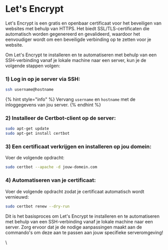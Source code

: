 # Let's Encrypt

Let's Encrypt is een gratis en openbaar certificaat voor het beveiligen van websites met behulp van HTTPS. Het biedt SSL/TLS-certificaten die automatisch worden gegenereerd en gevalideerd, waardoor het eenvoudiger wordt om een beveiligde verbinding op te zetten voor je website.

Om Let's Encrypt te installeren en te automatiseren met behulp van een SSH-verbinding vanaf je lokale machine naar een server, kun je de volgende stappen volgen:

### 1) Log in op je server via SSH:

```bash
ssh username@hostname
```

{% hint style="info" %}
Vervang `username` en `hostname` met de inloggegevens van jou server.
{% endhint %}

### 2) Installeer de Certbot-client op de server:

```bash
sudo apt-get update
sudo apt-get install certbot
```

### 3) Een certificaat verkrijgen en installeren op jou domein:

Voer de volgende opdracht:

```bash
sudo certbot --apache -d jouw-domein.com
```

### 4) Automatiseren van je certificaat:

Voer de volgende opdracht zodat je certificaat automatisch wordt vernieuwd:

```bash
sudo certbot renew --dry-run
```

Dit is het basisproces om Let's Encrypt te installeren en te automatiseren met behulp van een SSH-verbinding vanaf je lokale machine naar een server. Zorg ervoor dat je de nodige aanpassingen maakt aan de commando's om deze aan te passen aan jouw specifieke serveromgeving!

\
